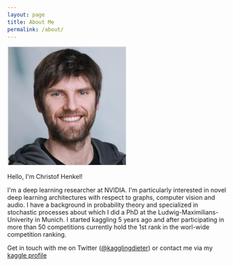 ```yaml
---
layout: page
title: About Me
permalink: /about/
---
```


<img src="https://github.com/ChristofHenkel/dieters-blog/blob/master/images/port.png" />


Hello, I'm Christof Henkel!

I'm a deep learning researcher at NVIDIA. I'm particularly interested in novel deep learning architectures with respect to graphs, computer vision and audio. I have a background in probability theory and specialized in stochastic processes about which I did a PhD at the Ludwig-Maximilians-Univerity in Munich. I started kaggling 5 years ago and after participating in more than 50 competitions currently hold the 1st rank in the worl-wide competition ranking.

Get in touch with me on Twitter ([@kagglingdieter](https://twitter.com/kagglingdieter)) or contact me via my [kaggle profile](https://kaggle.com/christofhenkel)
